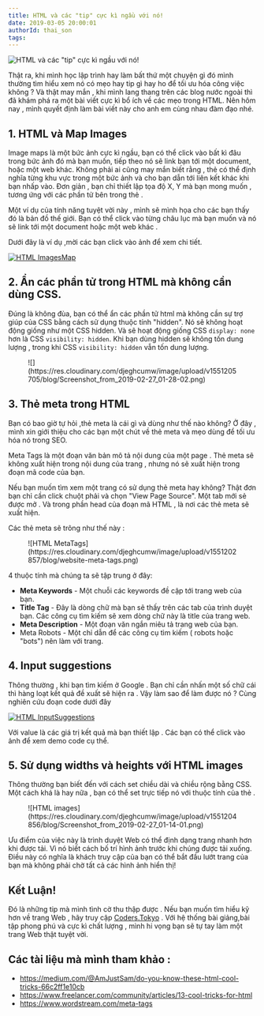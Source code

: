 ```yaml
---
title: HTML và các "tip" cực kì ngầu với nó!
date: 2019-03-05 20:00:01
authorId: thai_son
tags:
---
```


![HTML và các "tip" cực kì ngầu với nó!](https://res.cloudinary.com/djeghcumw/image/upload/v1551793857/blog/blog_css101-main-c_scale_h_534_w_800.jpg)

Thật ra, khi mình học lập trình hay làm bất thứ một chuyện gì đó mình thường tìm hiểu xem nó có mẹo hay tip gì hay ho để tối ưu hóa công việc không ? Và thật may mắn , khi mình lang thang trên các blog nước ngoài thì đã khám phá ra một bài viết cực kì bổ ích về các mẹo trong HTML. Nên hôm nay , mình quyết định làm bài viết này cho anh em cùng nhau đàm đạo nhé.


<!-- more -->

## 1\. HTML và Map Images

Image maps là một bức ảnh cực kì ngầu, bạn có thể click vào bất kì đâu trong bức ảnh đó mà bạn muốn, tiếp theo nó sẽ link bạn tới một document, hoặc một web khác. Không phải ai cũng may mắn biết rằng , thẻ <map> có thể định nghĩa từng khu vực trong một bức ảnh và cho bạn dẫn tới liên kết khác khi bạn nhấp vào. Đơn giản , bạn chỉ thiết lập tọa độ X, Y mà bạn mong muốn , tương ứng với các phần tử <area> bên trong thẻ <map>.

Một ví dụ của tính năng tuyệt vời này , mình sẽ mình họa cho các bạn thấy đó là bản đồ thế giới. Bạn có thể click vào từng châu lục mà bạn muốn và nó sẽ link tới một document hoặc một web khác .

Dưới đây là ví dụ ,mời các bạn click vào ảnh để xem chi tiết.

[![HTML ImagesMap](https://res.cloudinary.com/djeghcumw/image/upload/v1551116074/blog/Screenshot_from_2019-02-26_00-34-12.png) ](https://codepen.io/Shyn1711/pen/YgzwPV?editors=1100)  

## 2\. Ẩn các phần tử trong HTML mà không cần dùng CSS.  

Đúng là không đùa, bạn có thể ẩn các phần tử html mà không cần sự trợ giúp của CSS bằng cách sử dụng thuộc tính "hidden". Nó sẽ không hoạt động giống như một CSS hidden. Và sẽ hoạt động giống CSS `display: none`  hơn là CSS `visibility: hidden`. Khi bạn dùng hidden sẽ không tốn dung lượng , trong khi CSS `visibility: hidden` vẫn tốn dung lượng.

<figure class="wp-block-image">![](https://res.cloudinary.com/djeghcumw/image/upload/v1551205705/blog/Screenshot_from_2019-02-27_01-28-02.png)</figure>

## 3\. Thẻ meta <g class="gr_ gr_21 gr-alert gr_spell gr_inline_cards gr_run_anim ContextualSpelling ins-del multiReplace" id="21" data-gr-id="21">trong</g> HTML

Bạn có bao giờ tự hỏi ,thẻ meta là cái gì và dùng như thế nào không? Ở đây , mình xin giới thiệu cho các bạn một chút về thẻ meta và mẹo dùng để tối ưu hóa nó trong SEO.

Meta Tags là một đoạn văn bản mô tả nội dung của một page . Thẻ meta sẽ không xuất hiện trong nội dung của trang , nhưng nó sẽ xuất hiện trong đoạn mã code của bạn.

Nếu bạn muốn tìm xem một trang có sử dụng thẻ meta hay không? Thật đơn bạn chỉ cần click chuột phải và chọn "View Page Source". Một tab mới sẻ được mở . Và trong phần head của đoạn mã HTML , là nơi các thẻ meta sẽ xuất hiện.

Các thẻ meta sẽ trông như thế này :

<figure class="wp-block-image">![HTML MetaTags](https://res.cloudinary.com/djeghcumw/image/upload/v1551202857/blog/website-meta-tags.png)</figure>

4 thuộc tính mà chúng ta sẽ tập trung ở đây:

*   **Meta Keywords** - Một chuỗi các keywords đề cập tới trang web của bạn.
*   **Title Tag** - Đây là dòng chữ mà bạn sẽ thấy trên các tab của trình duyệt bạn. Các công cụ tìm kiếm sẽ xem dòng chữ này là title của trang web.
*   **Meta Description** - Một đoạn văn ngắn miêu tả trang web của bạn.
*   Meta Robots - Một chỉ dẫn để các công cụ tìm kiếm ( robots hoặc "bots") nên làm với trang.

## 4\. Input suggestions  

Thông thường , khi bạn tìm kiếm ở Google . Bạn chỉ cần nhấn một số chữ cái thì hàng loạt kết quả đề xuất sẽ hiện ra . Vậy làm sao để làm được nó ? Cùng nghiên cứu đoạn code dưới đây

[![HTML InputSuggestions](https://res.cloudinary.com/djeghcumw/image/upload/v1551204196/blog/Screenshot_from_2019-02-27_01-02-54.png) ](https://codepen.io/Shyn1711/pen/bZNrPz?editors=1010)  

Với value là các giá trị kết quả mà bạn thiết lập . Các bạn có thể click vào ảnh để xem demo code cụ thể.

## 5\. Sử dụng widths và heights với HTML images

Thông thường bạn biết đến với cách set chiều dài và chiều rộng bằng CSS. Một cách khá là hay nữa , bạn có thể set trực tiếp nó với thuộc tính của thẻ </img>.

<figure class="wp-block-image">![HTML images](https://res.cloudinary.com/djeghcumw/image/upload/v1551204856/blog/Screenshot_from_2019-02-27_01-14-01.png)</figure>

Ưu điểm của việc này là trình duyệt Web có thể định dạng trang nhanh hơn khi được tải. Vì nó biết cách bố trí hình ảnh trước khi chúng được tải xuống. Điều này có nghĩa là khách truy cập của bạn có thể bắt đầu lướt trang của bạn mà không phải chờ tất cả các hình ảnh hiển thị!

## Kết Luận!

Đó là những tip mà mình tình cờ thu thập được . Nếu bạn muốn tìm hiểu kỹ hơn về trang Web , hãy truy cập [Coders.Tokyo](https://coders.tokyo/) . Với hệ thống bài giảng,bài tập phong phú và cực kì chất lượng , mình hi vọng bạn sẽ tự tay làm một trang Web thật tuyệt vời.

## Các tài liệu mà mình <g class="gr_ gr_3 gr-alert gr_spell gr_inline_cards gr_run_anim ContextualSpelling ins-del multiReplace" id="3" data-gr-id="3">tham</g> khảo :

*   https://medium.com/@AmJustSam/do-you-know-these-html-cool-tricks-66c2ff1e10cb
*   https://www.freelancer.com/community/articles/13-cool-tricks-for-html
*   https://www.wordstream.com/meta-tags
